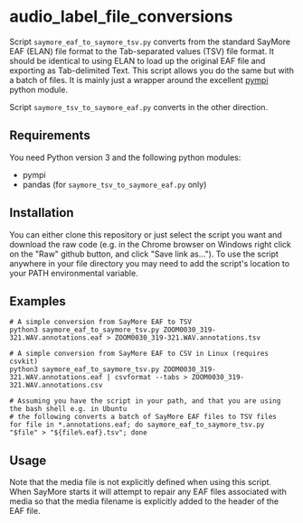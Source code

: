 # audio_label_file_conversions

Script `saymore_eaf_to_saymore_tsv.py` converts from the standard SayMore EAF (ELAN) file format to the Tab-separated values (TSV) file format. It should be identical to using ELAN to load up the original EAF file and exporting as Tab-delimited Text. This script allows you do the same but with a batch of files. It is mainly just a wrapper around the excellent [pympi](https://github.com/dopefishh/pympi) python module. 

Script `saymore_tsv_to_saymore_eaf.py` converts in the other direction.

## Requirements

You need Python version 3 and the following python modules:

- pympi
- pandas (for `saymore_tsv_to_saymore_eaf.py` only)

## Installation

You can either clone this repository or just select the script you want and download the raw code (e.g. in the Chrome browser on Windows right click on the "Raw" github button, and click "Save link as..."). To use the script anywhere in your file directory you may need to add the script's location to your PATH environmental variable. 

## Examples

```
# A simple conversion from SayMore EAF to TSV
python3 saymore_eaf_to_saymore_tsv.py ZOOM0030_319-321.WAV.annotations.eaf > ZOOM0030_319-321.WAV.annotations.tsv

# A simple conversion from SayMore EAF to CSV in Linux (requires csvkit)
python3 saymore_eaf_to_saymore_tsv.py ZOOM0030_319-321.WAV.annotations.eaf | csvformat --tabs > ZOOM0030_319-321.WAV.annotations.csv

# Assuming you have the script in your path, and that you are using the bash shell e.g. in Ubuntu
# the following converts a batch of SayMore EAF files to TSV files
for file in *.annotations.eaf; do saymore_eaf_to_saymore_tsv.py "$file" > "${file%.eaf}.tsv"; done  
```

## Usage
Note that the media file is not explicitly defined when using this script. When SayMore starts it will attempt to repair any EAF files associated with media so that the media filename is explicitly added to the header of the EAF file. 
